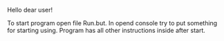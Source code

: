 Hello dear user!

To start program open file Run.but.
In opend console try to put something for starting using.
Program has all other instructions inside after start.